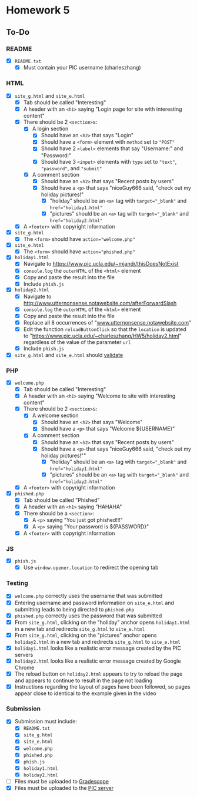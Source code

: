 # Homework 5

## To-Do

### README

- [x] `README.txt`
  - [x] Must contain your PIC username (charleszhang)

### HTML

- [x] `site_g.html` and `site_e.html`
  - [x] Tab should be called "Interesting"
  - [x] A header with an `<h1>` saying "Login page for site with interesting content"
  - [x] There should be 2 `<section>`s:
    - [x] A login section
      - [x] Should have an `<h2>` that says "Login"
      - [x] Should have a `<form>` element with `method` set to `"POST"`
      - [x] Should have 2 `<label>` elements that say "Username:" and "Password:"
      - [x] Should have 3 `<input>` elements with `type` set to `"text"`, `"password"`, and `"submit"`
    - [x] A comment section
      - [x] Should have an `<h2>` that says "Recent posts by users"
      - [x] Should have a `<p>` that says "niceGuy666 said, "check out my holiday pictures!"
        - [x] "holiday" should be an `<a>` tag with `target="_blank"` and `href="holiday1.html"`
        - [x] "pictures" should be an `<a>` tag with `target="_blank"` and `href="holiday2.html"`
  - [x] A `<footer>` with copyright information
- [x] `site_g.html`
  - [x] The `<form>` should have `action="welcome.php"`
- [x] `site_e.html`
  - [x] The `<form>` should have `action="phished.php"`
- [x] `holiday1.html`
  - [x] Navigate to https://www.pic.ucla.edu/~mjandr/thisDoesNotExist
  - [x] `console.log` the `outerHTML` of the `<html>` element
  - [x] Copy and paste the result into the file
  - [x] Include `phish.js`
- [x] `holiday2.html`
  - [x] Navigate to http://www.utternonsense.notawebsite.com/afterForwardSlash
  - [x] `console.log` the `outerHTML` of the `<html>` element
  - [x] Copy and paste the result into the file
  - [x] Replace all 8 occurrences of "www.utternonsense.notawebsite.com"
  - [x] Edit the function `reloadButtonClick` so that the `location` is updated to "https://www.pic.ucla.edu/~charleszhang/HW5/holiday2.html" regardless of the value of the parameter `url`
  - [x] Include `phish.js`
- [x] `site_g.html` and `site_e.html` should [validate](https://validator.w3.org/)

### PHP

- [x] `welcome.php`
  - [x] Tab should be called "Interesting"
  - [x] A header with an `<h1>` saying "Welcome to site with interesting content"
  - [x] There should be 2 `<section>`s:
    - [x] A welcome section
      - [x] Should have an `<h2>` that says "Welcome"
      - [x] Should have a `<p>` that says "Welcome ${USERNAME}"
    - [x] A comment section
      - [x] Should have an `<h2>` that says "Recent posts by users"
      - [x] Should have a `<p>` that says "niceGuy666 said, "check out my holiday pictures!""
        - [x] "holiday" should be an `<a>` tag with `target="_blank"` and `href="holiday1.html"`
        - [x] "pictures" should be an `<a>` tag with `target="_blank"` and `href="holiday2.html"`
  - [x] A `<footer>` with copyright information
- [x] `phished.php`
  - [x] Tab should be called "Phished"
  - [x] A header with an `<h1>` saying "HAHAHA"
  - [x] There should be a `<section>`:
    - [x] A `<p>` saying "You just got phished!!!"
    - [x] A `<p>` saying "Your password is ${PASSWORD}"
  - [x] A `<footer>` with copyright information

### JS

- [x] `phish.js`
  - [x] Use `window.opener.location` to redirect the opening tab

### Testing

- [x] `welcome.php` correctly uses the username that was submitted
- [x] Entering username and password information on `site_e.html` and submitting leads to being
  directed to `phished.php`
- [x] `phished.php` correctly uses the password that was submitted
- [x] From `site_g.html`, clicking on the "holiday" anchor opens `holiday1.html` in a new tab and
  redirects `site_g.html` to `site_e.html`
- [x] From `site_g.html`, clicking on the "pictures" anchor opens `holiday2.html` in a new tab and
  redirects `site_g.html` to `site_e.html`
- [x] `holiday1.html` looks like a realistic error message created by the PIC servers
- [x] `holiday2.html` looks like a realistic error message created by Google Chrome
- [x] The reload button on `holiday2.html` appears to try to reload the page and appears to continue
  to result in the page not loading
- [x] Instructions regarding the layout of pages have been followed, so pages appear close to identical
  to the example given in the video

### Submission

- [x] Submission must include:
  - [x] `README.txt`
  - [x] `site_g.html`
  - [x] `site_e.html`
  - [x] `welcome.php`
  - [x] `phished.php`
  - [x] `phish.js`
  - [x] `holiday1.html`
  - [x] `holiday2.html`
- [ ] Files must be uploaded to [Gradescope](https://bruinlearn.ucla.edu/courses/160942/external_tools/408)
- [x] Files must be uploaded to the [PIC server](http://www.pic.ucla.edu/~charleszhang/HW5/site_g.html)
